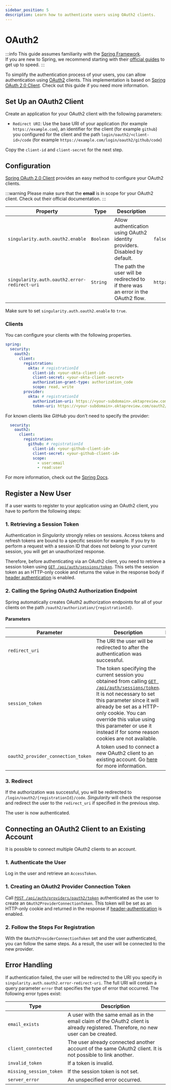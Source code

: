 ```yaml
---
sidebar_position: 5
description: Learn how to authenticate users using OAuth2 clients.
---
```


# OAuth2

:::info
This guide assumes familiarity with the [Spring Framework](https://spring.io).  
If you are new to Spring, we recommend starting with their [official guides](https://spring.io/quickstart) to get up to speed.
:::

To simplify the authentication process of your users, you can allow authentication using [OAuth2](https://auth0.com/intro-to-iam/what-is-oauth-2) clients.
This implementation is based on [Spring OAuth 2.0 Client](https://docs.spring.io/spring-security/reference/servlet/oauth2/index.html#oauth2-client). Check out this guide if you need more information.

## Set Up an OAuth2 Client

Create an application for your OAuth2 client with the following parameters:

* `Redirect URI`: Use the base URI of your application (for example `https://example.com`), an identifier for the client (for example `github`) you configured for the client and the path `login/oauth2/<client-id>/code` (for example `https://example.com/login/oauth2/github/code`)

Copy the `client-id` and `client-secret` for the next step.

## Configuration

[Spring OAuth 2.0 Client](https://docs.spring.io/spring-security/reference/servlet/oauth2/client) provides an easy method to configure your OAuth2 clients.

:::warning
Please make sure that the **email** is in scope for your OAuth2 client. Check out their official documentation.
:::

| Property                                     | Type      | Description                                                                       | Default value                             |
|----------------------------------------------|-----------|-----------------------------------------------------------------------------------|-------------------------------------------|
| `singularity.auth.oauth2.enable`             | `Boolean` | Allow authentication using OAuth2 identity providers. Disabled by default.        | `false`                                   |
| `singularity.auth.oauth2.error-redirect-uri` | `String`  | The path the user will be redirected to if there was an error in the OAuth2 flow. | `http://localhost:8000/auth/oauth2/error` |

Make sure to set `singularity.auth.oauth2.enable` to `true`.

### Clients

You can configure your clients with the following properties. 

```yaml
spring:
  security:
    oauth2:
      client:
        registration:
          okta: # registrationId
            client-id: <your-okta-client-id>
            client-secret: <your-okta-client-secret>
            authorization-grant-type: authorization_code
            scope: read, write
        provider:
          okta: # registrationId
            authorization-uri: https://<your-subdomain>.oktapreview.com/oauth2/v1/authorize
            token-uri: https://<your-subdomain>.oktapreview.com/oauth2/v1/token
```

For known clients like *GitHub* you don't need to specify the provider:

```yaml
  security:
    oauth2:
      client:
        registration:
          github: # registrationId
            client-id: <your-github-client-id>
            client-secret: <your-github-client-id>
            scope:
              - user:email
              - read:user
```

For more information, check out the [Spring Docs](https://docs.spring.io/spring-security/reference/servlet/oauth2/client/authorization-grants.html#oauth2-client-authorization-code).

## Register a New User

If a user wants to register to your application using an OAuth2 client, you have to perform the following steps:

### 1. Retrieving a Session Token

Authentication in *Singularity* strongly relies on sessions. 
Access tokens and refresh tokens are bound to a specific session for example. 
If you try to perform a request with a session ID that does not belong to your current session, you will get an unauthorized response.

Therefore, before authenticating via an OAuth2 client, you need to retrieve a session token using [`GET /api/auth/sessions/token`](/swagger#/Sessions/generateTokenForCurrentSession).
This sets the session token as an HTTP-only cookie and returns the value in the response body if [header authentication](/docs/authorization/basics#header-authentication) is enabled.

### 2. Calling the Spring OAuth2 Authorization Endpoint

Spring automatically creates OAuth2 authorization endpoints for all of your clients on the path `/oauth2/authorization/{registrationId}`.

#### Parameters

| Parameter                          | Description                                                                                                                                                                                                                                                                                                                                                            | Required |
|------------------------------------|------------------------------------------------------------------------------------------------------------------------------------------------------------------------------------------------------------------------------------------------------------------------------------------------------------------------------------------------------------------------|----------|
| `redirect_uri`                     | The URI the user will be redirected to after the authentication was successful.                                                                                                                                                                                                                                                                                        | `false`  |
| `session_token`                    | The token specifying the current session you obtained from calling [`GET /api/auth/sessions/token`](/swagger#/Sessions/generateTokenForCurrentSession). It is not necessary to set this parameter since it will already be set as a HTTP-only cookie. You can override this value using this parameter or use it instead if for some reason cookies are not available. | `false`  |
| `oauth2_provider_connection_token` | A token used to connect a new OAuth2 client to an existing account. Go [here](#connecting-an-oauth2-client-to-an-existing-account) for more information.                                                                                                                                                                                                               | `false`  |

### 3. Redirect

If the authorization was successful, you will be redirected to `/login/oauth2/{registrationId}/code`.
*Singularity* will check the response and redirect the user to the `redirect_uri` if specified in the previous step.

The user is now authenticated.

## Connecting an OAuth2 Client to an Existing Account

It is possible to connect multiple OAuth2 clients to an account.

### 1. Authenticate the User

Log in the user and retrieve an `AccessToken`.

### 1. Creating an OAuth2 Provider Connection Token

Call [`POST /api/auth/providers/oauth2/token`](/swagger#/OAuth2%20Identity%20Provider/generateOAuth2ProviderConnectionToken) authenticated as the user to create an `OAuth2ProviderConnectionToken`.
This token will be set as an HTTP-only cookie and returned in the response if [header-authentication](/docs/authorization/basics#header-authentication) is enabled.

### 2. Follow the Steps For Registration

With the `OAuth2ProviderConnectionToken` set and the user authenticated, you can follow the same steps. 
As a result, the user will be connected to the new provider.

## Error Handling

If authentication failed, 
the user will be redirected to the URI you specify in `singularity.auth.oauth2.error-redirect-uri`.
The full URI will contain a query parameter `error` that specifies the type of error that occurred.
The following error types exist:

| Type                    | Description                                                                                                                         |
|-------------------------|-------------------------------------------------------------------------------------------------------------------------------------|
| `email_exists`          | A user with the same email as in the email claim of the OAuth2 client is already registered. Therefore, no new user can be created. |
| `client_conntected`     | The user already connected another account of the same OAuth2 client. It is not possible to link another.                           |
| `invalid_token`         | If a token is invalid.                                                                                                              |
| `missing_session_token` | If the session token is not set.                                                                                                    |
| `server_error`          | An unspecified error occurred.                                                                                                      |
